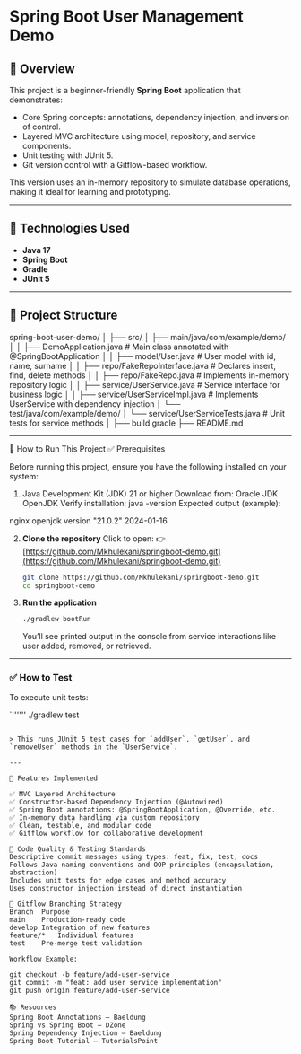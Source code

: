 # Spring Boot User Management Demo

## 📌 Overview

This project is a beginner-friendly **Spring Boot** application that demonstrates:
- Core Spring concepts: annotations, dependency injection, and inversion of control.
- Layered MVC architecture using model, repository, and service components.
- Unit testing with JUnit 5.
- Git version control with a Gitflow-based workflow.

This version uses an in-memory repository to simulate database operations, making it ideal for learning and prototyping.

---

## 🚀 Technologies Used

- **Java 17**
- **Spring Boot**
- **Gradle**
- **JUnit 5**

---

## 📂 Project Structure
spring-boot-user-demo/
│
├── src/
│ ├── main/java/com/example/demo/
│ │ ├── DemoApplication.java # Main class annotated with @SpringBootApplication
│ │ ├── model/User.java # User model with id, name, surname
│ │ ├── repo/FakeRepoInterface.java # Declares insert, find, delete methods
│ │ ├── repo/FakeRepo.java # Implements in-memory repository logic
│ │ ├── service/UserService.java # Service interface for business logic
│ │ ├── service/UserServiceImpl.java # Implements UserService with dependency injection
│ └── test/java/com/example/demo/
│ └── service/UserServiceTests.java # Unit tests for service methods
│
├── build.gradle
├── README.md


---

🚀 How to Run This Project
✅ Prerequisites

Before running this project, ensure you have the following installed on your system:
1. Java Development Kit (JDK) 21 or higher
Download from:
Oracle JDK
OpenJDK
Verify installation:
java -version
Expected output (example):

nginx
openjdk version "21.0.2" 2024-01-16


2. **Clone the repository**
   Click to open: 👉 [https://github.com/Mkhulekani/springboot-demo.git](https://github.com/Mkhulekani/springboot-demo.git)

   ```bash
   git clone https://github.com/Mkhulekani/springboot-demo.git
   cd springboot-demo
   ```

3. **Run the application**

   ```bash
   ./gradlew bootRun
   ```

   You’ll see printed output in the console from service interactions like user added, removed, or retrieved.

---

### ✅ How to Test

To execute unit tests:

`''''''
./gradlew test
```

> This runs JUnit 5 test cases for `addUser`, `getUser`, and `removeUser` methods in the `UserService`.

---

📌 Features Implemented

✅ MVC Layered Architecture
✅ Constructor-based Dependency Injection (@Autowired)
✅ Spring Boot annotations: @SpringBootApplication, @Override, etc.
✅ In-memory data handling via custom repository
✅ Clean, testable, and modular code
✅ Gitflow workflow for collaborative development

🧪 Code Quality & Testing Standards
Descriptive commit messages using types: feat, fix, test, docs
Follows Java naming conventions and OOP principles (encapsulation, abstraction)
Includes unit tests for edge cases and method accuracy
Uses constructor injection instead of direct instantiation

🌱 Gitflow Branching Strategy
Branch	Purpose
main	Production-ready code
develop	Integration of new features
feature/*	Individual features
test	Pre-merge test validation

Workflow Example:

git checkout -b feature/add-user-service
git commit -m "feat: add user service implementation"
git push origin feature/add-user-service

📚 Resources
Spring Boot Annotations – Baeldung
Spring vs Spring Boot – DZone
Spring Dependency Injection – Baeldung
Spring Boot Tutorial – TutorialsPoint



